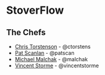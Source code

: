 # StoverFlow

## The Chefs

- [Chris Torstenson](https://github.com/ctorstens) - @ctorstens
- [Pat Scanlan](https://github.com/patscan)      - @patscan
- [Michael Malchak](https://github.com/malchak)  - @malchak
- [Vincent Storme](https://github.com/vincentstorme)   - @vincentstorme

